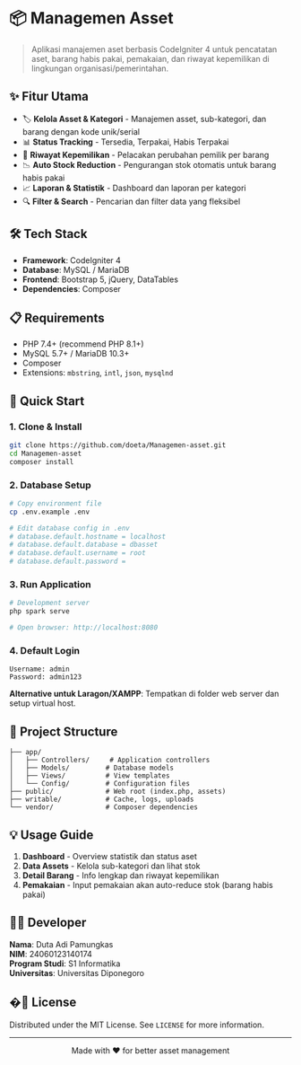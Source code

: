 # 📦 Managemen Asset

> Aplikasi manajemen aset berbasis CodeIgniter 4 untuk pencatatan aset, barang habis pakai, pemakaian, dan riwayat kepemilikan di lingkungan organisasi/pemerintahan.

## ✨ Fitur Utama

- 🏷️ **Kelola Asset & Kategori** - Manajemen asset, sub-kategori, dan barang dengan kode unik/serial
- 📊 **Status Tracking** - Tersedia, Terpakai, Habis Terpakai
- 👥 **Riwayat Kepemilikan** - Pelacakan perubahan pemilik per barang
- 📉 **Auto Stock Reduction** - Pengurangan stok otomatis untuk barang habis pakai
- 📈 **Laporan & Statistik** - Dashboard dan laporan per kategori
- 🔍 **Filter & Search** - Pencarian dan filter data yang fleksibel

## 🛠 Tech Stack

- **Framework**: CodeIgniter 4
- **Database**: MySQL / MariaDB
- **Frontend**: Bootstrap 5, jQuery, DataTables
- **Dependencies**: Composer

## 📋 Requirements

- PHP 7.4+ (recommend PHP 8.1+)
- MySQL 5.7+ / MariaDB 10.3+
- Composer
- Extensions: `mbstring`, `intl`, `json`, `mysqlnd`

## 🚀 Quick Start

### 1. Clone & Install

```bash
git clone https://github.com/doeta/Managemen-asset.git
cd Managemen-asset
composer install
```

### 2. Database Setup

```bash
# Copy environment file
cp .env.example .env

# Edit database config in .env
# database.default.hostname = localhost
# database.default.database = dbasset
# database.default.username = root
# database.default.password =
```

### 3. Run Application

```bash
# Development server
php spark serve

# Open browser: http://localhost:8080
```

### 4. Default Login

```
Username: admin
Password: admin123
```

**Alternative untuk Laragon/XAMPP**: Tempatkan di folder web server dan setup virtual host.

## 📁 Project Structure

```
├── app/
│   ├── Controllers/     # Application controllers
│   ├── Models/         # Database models
│   ├── Views/          # View templates
│   └── Config/         # Configuration files
├── public/             # Web root (index.php, assets)
├── writable/           # Cache, logs, uploads
└── vendor/             # Composer dependencies
```

## 💡 Usage Guide

1. **Dashboard** - Overview statistik dan status aset
2. **Data Assets** - Kelola sub-kategori dan lihat stok
3. **Detail Barang** - Info lengkap dan riwayat kepemilikan
4. **Pemakaian** - Input pemakaian akan auto-reduce stok (barang habis pakai)

## 👨‍💻 Developer

**Nama**: Duta Adi Pamungkas  
**NIM**: 24060123140174  
**Program Studi**: S1 Informatika  
**Universitas**: Universitas Diponegoro


## �📄 License

Distributed under the MIT License. See `LICENSE` for more information.

---

<p align="center">Made with ❤️ for better asset management</p>
